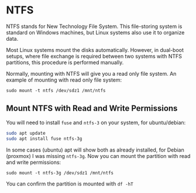 # NTFS

NTFS stands for New Technology File System. This file-storing system is standard on Windows machines, but Linux systems also use it to organize data.

Most Linux systems mount the disks automatically. However, in dual-boot setups, where file exchange is required between two systems with NTFS partitions, this procedure is performed manually.

Normally, mounting with NTFS will give you a read only file system. An example of mounting with read only file system:

`sudo mount -t ntfs /dev/sdz1 /mnt/ntfs`

## Mount NTFS with Read and Write Permissions

You will need to install `fuse` and `ntfs-3` on your system, for ubuntu/debian: 

```bash
sudo apt update
sudo apt install fuse ntfs-3g
```

In some cases (ubuntu) apt will show both as already installed, for Debian (proxmox) I was missing `ntfs-3g`. Now you can mount the partition with read and write permissions:

`sudo mount -t ntfs-3g /dev/sdz1 /mnt/ntfs`

You can confirm the partition is mounted with `df -hT`